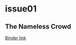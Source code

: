 # issue01

## The Nameless Crowd

[Binder link](https://mybinder.org/v2/gh/jdh-observer/issue01/465d0237a34fc4a2d1893a84b424bdca39088ff6?filepath=namelesscrowd%2FThe-Nameless-Crowd_anon_V3.ipynb)
